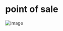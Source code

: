 # point of sale

![image](https://github.com/user-attachments/assets/57dedc76-8d9a-4ea0-8ea3-bc8e3f9a5270)



